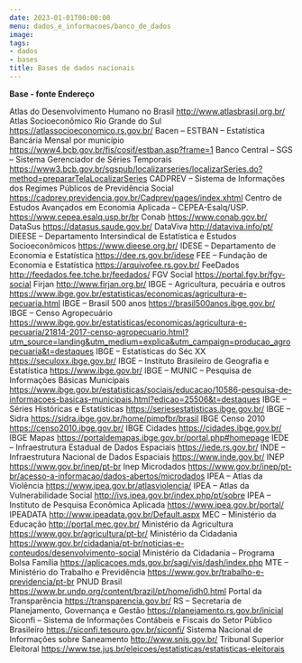 ```yaml
---
date: 2023-01-01T00:00:00
menu: dados_e_informacoes/banco_de_dados
image: 
tags:
- dados
- bases
title: Bases de dados nacionais
---
```

**Base - fonte	Endereço**


Atlas do Desenvolvimento Humano no Brasil	http://www.atlasbrasil.org.br/
Atlas Socioeconômico Rio Grande do Sul	https://atlassocioeconomico.rs.gov.br/
Bacen – ESTBAN – Estatística Bancária Mensal por município	https://www4.bcb.gov.br/fis/cosif/estban.asp?frame=1
Banco Central – SGS – Sistema Gerenciador de Séries Temporais 	https://www3.bcb.gov.br/sgspub/localizarseries/localizarSeries.do?method=prepararTelaLocalizarSeries
CADPREV – Sistema de Informações dos Regimes Públicos de Previdência Social	https://cadprev.previdencia.gov.br/Cadprev/pages/index.xhtml
Centro de Estudos Avançados em Economia Aplicada – CEPEA-Esalq/USP.	https://www.cepea.esalq.usp.br/br
Conab	https://www.conab.gov.br/
DataSus	https://datasus.saude.gov.br/
DataViva	http://dataviva.info/pt/
DIEESE – Departamento Intersindical de Estatística e Estudos Socioeconômicos	https://www.dieese.org.br/
IDESE – Departamento de Economia e Estatística	https://dee.rs.gov.br/idese
FEE – Fundação de Economia e Estatística	https://arquivofee.rs.gov.br/
FeeDados	http://feedados.fee.tche.br/feedados/
FGV Social	https://portal.fgv.br/fgv-social
Firjan	http://www.firjan.org.br/
IBGE – Agricultura, pecuária e outros	https://www.ibge.gov.br/estatisticas/economicas/agricultura-e-pecuaria.html
IBGE – Brasil 500 anos	https://brasil500anos.ibge.gov.br/
IBGE – Censo Agropecuário	https://www.ibge.gov.br/estatisticas/economicas/agricultura-e-pecuaria/21814-2017-censo-agropecuario.html?utm_source=landing&utm_medium=explica&utm_campaign=producao_agropecuaria&t=destaques
IBGE – Estatísticas do Séc XX	https://seculoxx.ibge.gov.br/
IBGE – Instituto Brasileiro de Geografia e Estatística	https://www.ibge.gov.br/
IBGE – MUNIC – Pesquisa de Informações Básicas Municipais	https://www.ibge.gov.br/estatisticas/sociais/educacao/10586-pesquisa-de-informacoes-basicas-municipais.html?edicao=25506&t=destaques
IBGE – Séries Históricas e Estatísticas	https://seriesestatisticas.ibge.gov.br/
IBGE – Sidra 	https://sidra.ibge.gov.br/home/pimpfbr/brasil
IBGE Censo 2010	https://censo2010.ibge.gov.br/
IBGE Cidades	https://cidades.ibge.gov.br/
IBGE Mapas	https://portaldemapas.ibge.gov.br/portal.php#homepage
IEDE – Infraestrutura Estadual de Dados Espaciais	https://iede.rs.gov.br/
INDE – Infraestrutura Nacional de Dados Espaciais	https://www.inde.gov.br/
INEP	https://www.gov.br/inep/pt-br
Inep Microdados	https://www.gov.br/inep/pt-br/acesso-a-informacao/dados-abertos/microdados
IPEA – Atlas da Violência	https://www.ipea.gov.br/atlasviolencia/
IPEA – Atlas da Vulnerabilidade Social	http://ivs.ipea.gov.br/index.php/pt/sobre
IPEA – Instituto de Pesquisa Econômica Aplicada	https://www.ipea.gov.br/portal/
IPEADATA	http://www.ipeadata.gov.br/Default.aspx
MEC – Ministério da Educação	http://portal.mec.gov.br/
Ministério da Agricultura	https://www.gov.br/agricultura/pt-br/
Ministério da Cidadania	https://www.gov.br/cidadania/pt-br/noticias-e-conteudos/desenvolvimento-social
Ministério da Cidadania – Programa Bolsa Família	https://aplicacoes.mds.gov.br/sagi/vis/dash/index.php
MTE – Ministério do Trabalho e Previdência	https://www.gov.br/trabalho-e-previdencia/pt-br
PNUD Brasil	https://www.br.undp.org/content/brazil/pt/home/idh0.html
Portal da Transparência	https://transparencia.gov.br/
RS – Secretaria de Planejamento, Governança e Gestão	https://planejamento.rs.gov.br/inicial
Siconfi – Sistema de Informações Contábeis e Fiscais do Setor Público Brasileiro	https://siconfi.tesouro.gov.br/siconfi/
Sistema Nacional de Informações sobre Saneamento	http://www.snis.gov.br/
Tribunal Superior Eleitoral	https://www.tse.jus.br/eleicoes/estatisticas/estatisticas-eleitorais